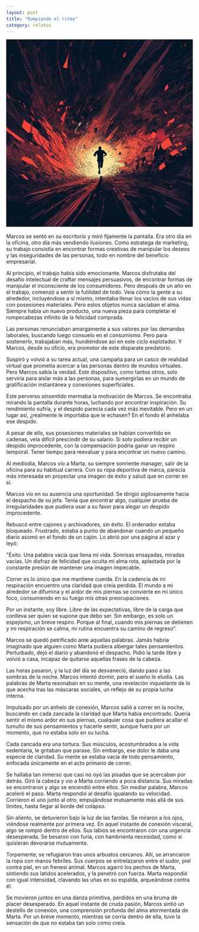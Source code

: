 ```yaml
---
layout: post
title: "Rompiendo el ritmo"
category: relatos
---
```


![alt text](/assets/images/run.png) 


Marcos se sentó en su escritorio y miró fijamente la pantalla. Era otro día en la oficina, otro día más vendiendo ilusiones. Como estratega de marketing, su trabajo consistía en encontrar formas creativas de manipular los deseos y las inseguridades de las personas, todo en nombre del beneficio empresarial.

Al principio, el trabajo había sido emocionante. Marcos disfrutaba del desafío intelectual de craftar mensajes persuasivos, de encontrar formas de manipular el inconsciente de los consumidores. Pero después de un año en el trabajo, comenzó a sentir la futilidad de todo. Veía cómo la gente a su alrededor, incluyéndose a sí mismo, intentaba llenar los vacíos de sus vidas con posesiones materiales. Pero estos objetos nunca saciaban el alma. Siempre había un nuevo producto, una nueva pieza para completar el rompecabezas infinito de la felicidad comprada.

Las personas renunciaban amargamente a sus valores por las demandas laborales, buscando luego consuelo en el consumismo. Pero para sostenerlo, trabajaban más, hundiéndose así en este ciclo explotador. Y Marcos, desde su oficio, era promotor de este disparate predatorio.

Suspiró y volvió a su tarea actual, una campaña para un casco de realidad virtual que prometía acercar a las personas dentro de mundos virtuales. Pero Marcos sabía la verdad. Este dispositivo, como tantos otros, solo serviría para aislar más a las personas, para sumergirlas en un mundo de gratificación instantánea y conexiones superficiales.

Este perverso sinsentido mermaba la motivación de Marcos. Se encontraba mirando la pantalla durante horas, luchando por encontrar inspiración. Su rendimiento sufría, y el despido parecía cada vez más inevitable. Pero en un lugar así, ¿realmente le importaba que le echasen? En el fondo él anhelaba ese despido.

A pesar de ello, sus posesiones materiales se habían convertido en cadenas, veía difícil prescindir de su salario. Si solo pudiera recibir un despido improcedente, con la compensación podría ganar un respiro temporal. Tener tiempo para reevaluar y para encontrar un nuevo camino.

Al mediodía, Marcos vio a Marta, su siempre sonriente manager, salir de la oficina para su habitual carrera. Con su ropa deportiva de marca, parecía más interesada en proyectar una imagen de éxito y salud que en correr en sí.

Marcos vio en su ausencia una oportunidad. Se dirigió sigilosamente hacia el despacho de su jefa. Tenía que encontrar algo, cualquier prueba de irregularidades que pudiera usar a su favor para alegar un despido improcedente.

Rebuscó entre cajones y archivadores, sin éxito. El ordenador estaba bloqueado. Frustrado, estaba a punto de abandonar cuando un pequeño diario asomó en el fondo de un cajón. Lo abrió por una página al azar y leyó:

"Éxito. Una palabra vacía que llena mi vida. Sonrisas ensayadas, miradas vacías. Un disfraz de felicidad que oculta mi alma rota, aplastada por la constante presión de mantener una imagen impecable.

Correr es lo único que me mantiene cuerda. En la cadencia de mi respiración encuentro una claridad que creía perdida. El mundo a mi alrededor se difumina y el ardor de mis piernas se convierte en mi único foco, consumiendo en su fuego mis otras preocupaciones. 

Por un instante, soy libre. Libre de las expectativas, libre de la carga que conlleva ser quien se supone que debo ser. Sin embargo, es solo un espejismo, un breve respiro. Porque al final, cuando mis piernas se detienen y mi respiración se calma, mi rutina encuentra su camino de regreso”.

Marcos se quedó petrificado ante aquellas palabras. Jamás habría imaginado que alguien como Marta pudiera albergar tales pensamientos. Perturbado, dejó el diario y abandonó el despacho. Pidió la tarde libre y volvió a casa, incapaz de quitarse aquellas frases de la cabeza.

Las horas pasaron, y la luz del día se desvaneció, dando paso a las sombras de la noche. Marcos intentó dormir, pero el sueño le eludía. Las palabras de Marta resonaban en su mente, una revelación inquietante de lo que acecha tras las máscaras sociales, un reflejo de su propia lucha interna.

Impulsado por un anhelo de conexión, Marcos salió a correr en la noche, buscando en cada zancada la claridad que Marta había encontrado. Quería sentir el mismo ardor en sus piernas, cualquier cosa que pudiera acallar el tumulto de sus pensamientos y hacerle sentir, aunque fuera por un momento, que no estaba solo en su lucha.

Cada zancada era una tortura. Sus músculos, acostumbrados a la vida sedentaria, le gritaban que parase. Sin embargo, ese dolor le daba una especie de claridad. Su mente se estaba vacía de todo pensamiento, enfocada únicamente en el acto primario de correr.

Se hallaba tan inmerso que casi no oyó las pisadas que se acercaban por detrás. Giró la cabeza y vio a Marta corriendo a poca distancia. Sus miradas se encontraron y algo se encendió entre ellos. Sin mediar palabra, Marcos aceleró el paso. Marta respondió al desafío igualando su velocidad. Corrieron el uno junto al otro, empujándose mutuamente más allá de sus límites, hasta llegar al borde del colapso.

Sin aliento, se detuvieron bajo la luz de las farolas. Se miraron a los ojos, viéndose realmente por primera vez. En aquel instante de conexión visceral, algo se rompió dentro de ellos. Sus labios se encontraron con una urgencia desesperada. Se besaron con furia, con hambrienta necesidad, como si quisieran devorarse mutuamente.

Torpemente, se refugiaron tras unos arbustos cercanos. Allí, se arrancaron la ropa con manos febriles. Sus cuerpos se entrelazaron entre el sudor, piel contra piel, en un frenesí animal. Marcos agarró los pechos de Marta, sintiendo sus latidos acelerados, y la penetró con fuerza. Marta respondió con igual intensidad, clavando las uñas en su espalda, arqueándose contra él.

Se movieron juntos en una danza primitiva, perdidos en una bruma de placer desesperado. En aquel instante de cruda pasión, Marcos sintió un destello de conexión, una comprensión profunda del alma atormentada de Marta. Por un breve momento, mientras se corría dentro de ella, tuvo la sensación de que no estaba tan solo como creía.
 
